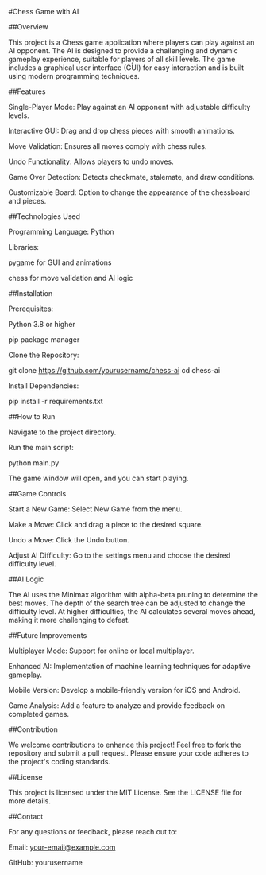 #Chess Game with AI

##Overview

This project is a Chess game application where players can play against an AI opponent. The AI is designed to provide a challenging and dynamic gameplay experience, suitable for players of all skill levels. The game includes a graphical user interface (GUI) for easy interaction and is built using modern programming techniques.

##Features

Single-Player Mode: Play against an AI opponent with adjustable difficulty levels.

Interactive GUI: Drag and drop chess pieces with smooth animations.

Move Validation: Ensures all moves comply with chess rules.

Undo Functionality: Allows players to undo moves.

Game Over Detection: Detects checkmate, stalemate, and draw conditions.

Customizable Board: Option to change the appearance of the chessboard and pieces.

##Technologies Used

Programming Language: Python

Libraries:

pygame for GUI and animations

chess for move validation and AI logic

##Installation

Prerequisites:

Python 3.8 or higher

pip package manager

Clone the Repository:

git clone https://github.com/yourusername/chess-ai
cd chess-ai

Install Dependencies:

pip install -r requirements.txt

##How to Run

Navigate to the project directory.

Run the main script:

python main.py

The game window will open, and you can start playing.

##Game Controls

Start a New Game: Select New Game from the menu.

Make a Move: Click and drag a piece to the desired square.

Undo a Move: Click the Undo button.

Adjust AI Difficulty: Go to the settings menu and choose the desired difficulty level.

##AI Logic

The AI uses the Minimax algorithm with alpha-beta pruning to determine the best moves. The depth of the search tree can be adjusted to change the difficulty level. At higher difficulties, the AI calculates several moves ahead, making it more challenging to defeat.

##Future Improvements

Multiplayer Mode: Support for online or local multiplayer.

Enhanced AI: Implementation of machine learning techniques for adaptive gameplay.

Mobile Version: Develop a mobile-friendly version for iOS and Android.

Game Analysis: Add a feature to analyze and provide feedback on completed games.

##Contribution

We welcome contributions to enhance this project! Feel free to fork the repository and submit a pull request. Please ensure your code adheres to the project's coding standards.

##License

This project is licensed under the MIT License. See the LICENSE file for more details.

##Contact

For any questions or feedback, please reach out to:

Email: your-email@example.com

GitHub: yourusername


